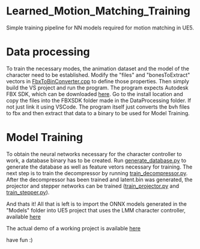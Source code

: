 # Learned_Motion_Matching_Training
Simple training pipeline for NN models required for motion matching in UE5.

# Data processing
To train the necessary modes, the animation dataset and the model of the character need to be established. Modify the "files" and "bonesToExtract" vectors in [FbxToBinConverter.cpp](https://github.com/E1P3/Learned_Motion_Matching_Training/blob/main/DataProcessing/FbxToBinConverter.cpp) to define those properties. Then simply build the VS project and run the program. The program expects Autodesk FBX SDK, which can be downloaded [here](https://aps.autodesk.com/developer/overview/fbx-sdk). Go to the install location and copy the files into the FBXSDK folder made in the DataProcessing folder. If not just link it using VSCode. The program itself just converts the bvh files to fbx and then extract that data to a binary to be used for Model Training.  

# Model Training 
To obtain the neural networks necessary for the character controller to work, a database binary has to be created. Run [generate_database.py](https://github.com/E1P3/Learned_Motion_Matching_Training/blob/main/ModelTraining/generate_database.py) to generate the database as well as feature vetors necessary for training. The next step is to train the decompressor by running [train_decompressor.py](https://github.com/E1P3/Learned_Motion_Matching_Training/blob/main/ModelTraining/train_decompressor.py). After the decompressor has been trained and latent.bin was generated, the projector and stepper networks can be trained ([train_projector.py](https://github.com/E1P3/Learned_Motion_Matching_Training/blob/main/ModelTraining/train_projector.py) and [train_stepper.py](https://github.com/E1P3/Learned_Motion_Matching_Training/blob/main/ModelTraining/train_stepper.py)).

And thats it! All that is left is to import the ONNX models generated in the "Models" folder into UE5 project that uses the LMM character controller, available [here](https://github.com/E1P3/Learned_Motion_Matching_UE5)

The actual demo of a working project is available [here](https://youtu.be/MKmNHGQb4Kk)

have fun :)

